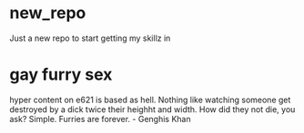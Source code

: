 # new_repo

Just a new repo to start getting my skillz in

# gay furry sex

hyper content on e621 is based as hell. Nothing like watching someone get destroyed by a dick twice their heighht and width. How did they not die, you ask? Simple. Furries are forever. - Genghis Khan
